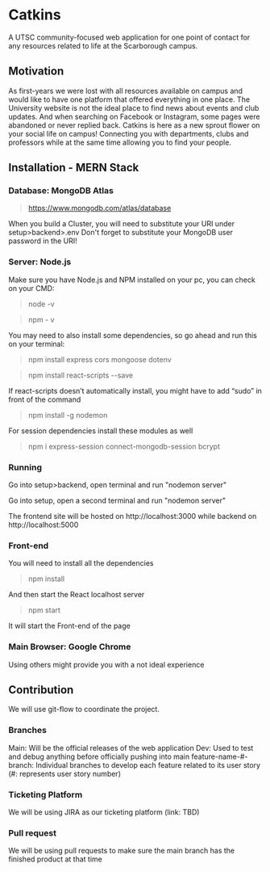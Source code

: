 # Catkins
A UTSC community-focused web application for one point of contact for any resources related to life at the Scarborough campus. 

## Motivation
As first-years we were lost with all resources available on campus and would like to have one platform that offered everything in one place. The University website is not the ideal place to find news about events and club updates. And when searching on Facebook or Instagram, some pages were abandoned or never replied back. Catkins is here as a new sprout flower on your social life on campus! Connecting you with departments, clubs and professors while at the same time allowing you to find your people. 

## Installation - MERN Stack
### Database: MongoDB Atlas
> https://www.mongodb.com/atlas/database

When you build a Cluster, you will need to substitute your URI under setup>backend>.env
Don't forget to substitute your MongoDB user password in the URI!

### Server: Node.js
Make sure you have Node.js and NPM installed on your pc, you can check on your CMD:
> node -v

> npm - v

You may need to also install some dependencies, so go ahead and run this on your terminal:
> npm install express cors mongoose dotenv

> npm install react-scripts --save

If react-scripts doesn’t automatically install, you might have to add “sudo” in front of the command

> npm install -g nodemon 

For session dependencies install these modules as well

> npm i express-session connect-mongodb-session bcrypt

### Running
Go into setup>backend, open terminal and run "nodemon server"

Go into setup, open a second terminal and run "nodemon server"

The frontend site will be hosted on http://localhost:3000 while backend on http://localhost:5000

### Front-end
You will need to install all the dependencies 

> npm install

And then start the React localhost server

> npm start

It will start the Front-end of the page

### Main Browser: Google Chrome
Using others might provide you with a not ideal experience

## Contribution
We will use git-flow to coordinate the project. 

### Branches
Main: Will be the official releases of the web application
Dev: Used to test and debug anything before officially pushing into main
feature-name-#-branch: Individual branches to develop each feature related to its user story (#: represents user story number)

### Ticketing Platform
We will be using JIRA as our ticketing platform (link: TBD)

### Pull request
We will be using pull requests to make sure the main branch has the finished product at that time
